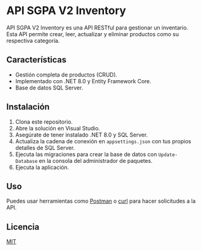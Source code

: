 # API SGPA V2 Inventory

API SGPA V2 Inventory es una API RESTful para gestionar un inventario. Esta API permite crear, leer, actualizar y eliminar productos como su respectiva categoría.

## Características

- Gestión completa de productos (CRUD).
- Implementado con .NET 8.0 y Entity Framework Core.
- Base de datos SQL Server.

## Instalación

1. Clona este repositorio.
2. Abre la solución en Visual Studio.
3. Asegúrate de tener instalado .NET 8.0 y SQL Server.
4. Actualiza la cadena de conexión en `appsettings.json` con tus propios detalles de SQL Server.
5. Ejecuta las migraciones para crear la base de datos con `Update-Database` en la consola del administrador de paquetes.
6. Ejecuta la aplicación.

## Uso

Puedes usar herramientas como [Postman](https://www.postman.com/) o [curl](https://curl.se/) para hacer solicitudes a la API.

## Licencia

[MIT](https://choosealicense.com/licenses/mit/)
